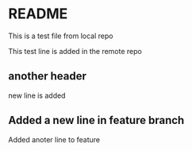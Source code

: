 # README

This is a test file from local repo

This test line is added in the remote repo

## another header 
new line is added 

## Added a new line in feature branch 
Added anoter line to feature 